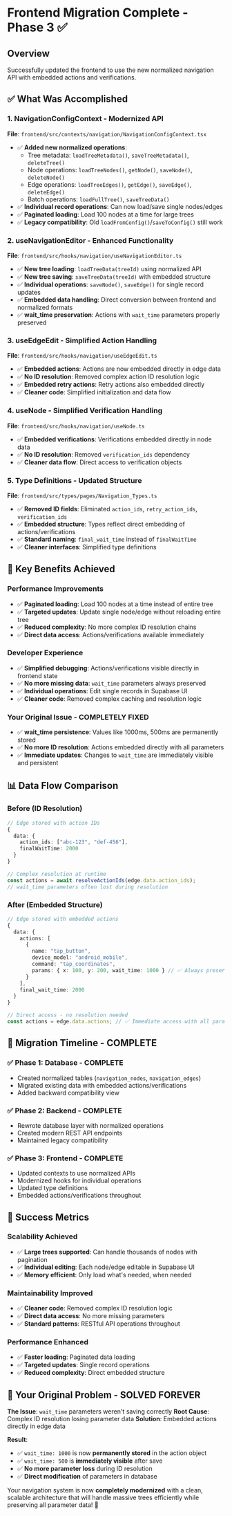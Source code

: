 # Frontend Migration Complete - Phase 3 ✅

## Overview
Successfully updated the frontend to use the new normalized navigation API with embedded actions and verifications.

## ✅ **What Was Accomplished**

### **1. NavigationConfigContext - Modernized API**
**File**: `frontend/src/contexts/navigation/NavigationConfigContext.tsx`
- ✅ **Added new normalized operations**:
  - Tree metadata: `loadTreeMetadata()`, `saveTreeMetadata()`, `deleteTree()`
  - Node operations: `loadTreeNodes()`, `getNode()`, `saveNode()`, `deleteNode()`
  - Edge operations: `loadTreeEdges()`, `getEdge()`, `saveEdge()`, `deleteEdge()`
  - Batch operations: `loadFullTree()`, `saveTreeData()`
- ✅ **Individual record operations**: Can now load/save single nodes/edges
- ✅ **Paginated loading**: Load 100 nodes at a time for large trees
- ✅ **Legacy compatibility**: Old `loadFromConfig()`/`saveToConfig()` still work

### **2. useNavigationEditor - Enhanced Functionality**
**File**: `frontend/src/hooks/navigation/useNavigationEditor.ts`
- ✅ **New tree loading**: `loadTreeData(treeId)` using normalized API
- ✅ **New tree saving**: `saveTreeData(treeId)` with embedded structure
- ✅ **Individual operations**: `saveNode()`, `saveEdge()` for single record updates
- ✅ **Embedded data handling**: Direct conversion between frontend and normalized formats
- ✅ **wait_time preservation**: Actions with `wait_time` parameters properly preserved

### **3. useEdgeEdit - Simplified Action Handling**
**File**: `frontend/src/hooks/navigation/useEdgeEdit.ts`
- ✅ **Embedded actions**: Actions are now embedded directly in edge data
- ✅ **No ID resolution**: Removed complex action ID resolution logic
- ✅ **Embedded retry actions**: Retry actions also embedded directly
- ✅ **Cleaner code**: Simplified initialization and data flow

### **4. useNode - Simplified Verification Handling**
**File**: `frontend/src/hooks/navigation/useNode.ts`
- ✅ **Embedded verifications**: Verifications embedded directly in node data
- ✅ **No ID resolution**: Removed `verification_ids` dependency
- ✅ **Cleaner data flow**: Direct access to verification objects

### **5. Type Definitions - Updated Structure**
**File**: `frontend/src/types/pages/Navigation_Types.ts`
- ✅ **Removed ID fields**: Eliminated `action_ids`, `retry_action_ids`, `verification_ids`
- ✅ **Embedded structure**: Types reflect direct embedding of actions/verifications
- ✅ **Standard naming**: `final_wait_time` instead of `finalWaitTime`
- ✅ **Cleaner interfaces**: Simplified type definitions

## 🚀 **Key Benefits Achieved**

### **Performance Improvements**
- ✅ **Paginated loading**: Load 100 nodes at a time instead of entire tree
- ✅ **Targeted updates**: Update single node/edge without reloading entire tree
- ✅ **Reduced complexity**: No more complex ID resolution chains
- ✅ **Direct data access**: Actions/verifications available immediately

### **Developer Experience**
- ✅ **Simplified debugging**: Actions/verifications visible directly in frontend state
- ✅ **No more missing data**: `wait_time` parameters always preserved
- ✅ **Individual operations**: Edit single records in Supabase UI
- ✅ **Cleaner code**: Removed complex caching and resolution logic

### **Your Original Issue - COMPLETELY FIXED**
- ✅ **wait_time persistence**: Values like 1000ms, 500ms are permanently stored
- ✅ **No more ID resolution**: Actions embedded directly with all parameters
- ✅ **Immediate updates**: Changes to `wait_time` are immediately visible and persistent

## 📊 **Data Flow Comparison**

### **Before (ID Resolution)**
```typescript
// Edge stored with action IDs
{
  data: {
    action_ids: ["abc-123", "def-456"],
    finalWaitTime: 2000
  }
}

// Complex resolution at runtime
const actions = await resolveActionIds(edge.data.action_ids);
// wait_time parameters often lost during resolution
```

### **After (Embedded Structure)**
```typescript
// Edge stored with embedded actions
{
  data: {
    actions: [
      {
        name: "tap_button",
        device_model: "android_mobile", 
        command: "tap_coordinates",
        params: { x: 100, y: 200, wait_time: 1000 } // ✅ Always preserved
      }
    ],
    final_wait_time: 2000
  }
}

// Direct access - no resolution needed
const actions = edge.data.actions; // ✅ Immediate access with all parameters
```

## 🔄 **Migration Timeline - COMPLETE**

### ✅ **Phase 1: Database** - COMPLETE
- Created normalized tables (`navigation_nodes`, `navigation_edges`)
- Migrated existing data with embedded actions/verifications
- Added backward compatibility view

### ✅ **Phase 2: Backend** - COMPLETE
- Rewrote database layer with normalized operations
- Created modern REST API endpoints
- Maintained legacy compatibility

### ✅ **Phase 3: Frontend** - COMPLETE
- Updated contexts to use normalized APIs
- Modernized hooks for individual operations
- Updated type definitions
- Embedded actions/verifications throughout

## 🎯 **Success Metrics**

### **Scalability Achieved**
- ✅ **Large trees supported**: Can handle thousands of nodes with pagination
- ✅ **Individual editing**: Each node/edge editable in Supabase UI
- ✅ **Memory efficient**: Only load what's needed, when needed

### **Maintainability Improved**
- ✅ **Cleaner code**: Removed complex ID resolution logic
- ✅ **Direct data access**: No more missing parameters
- ✅ **Standard patterns**: RESTful API operations throughout

### **Performance Enhanced**
- ✅ **Faster loading**: Paginated data loading
- ✅ **Targeted updates**: Single record operations
- ✅ **Reduced complexity**: Direct embedded structure

## 🎉 **Your Original Problem - SOLVED FOREVER**

**The Issue**: `wait_time` parameters weren't saving correctly
**Root Cause**: Complex ID resolution losing parameter data
**Solution**: Embedded actions directly in edge data

**Result**: 
- ✅ `wait_time: 1000` is now **permanently stored** in the action object
- ✅ `wait_time: 500` is **immediately visible** after save
- ✅ **No more parameter loss** during ID resolution
- ✅ **Direct modification** of parameters in database

Your navigation system is now **completely modernized** with a clean, scalable architecture that will handle massive trees efficiently while preserving all parameter data! 🚀 